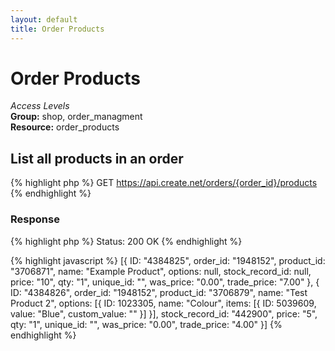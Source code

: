 ```yaml
---
layout: default
title: Order Products
---
```


Order Products
=============

*Access Levels*    
__Group:__ shop, order_managment     
__Resource:__ order_products

List all products in an order
-------------------

{% highlight php %}
GET 	https://api.create.net/orders/{order_id}/products
{% endhighlight %}

### Response

{% highlight php %}
Status: 200 OK
{% endhighlight %}

{% highlight javascript %}
[{
    ID: "4384825",
    order_id: "1948152",
    product_id: "3706871",
    name: "Example Product",
    options: null,
    stock_record_id: null,
    price: "10",
    qty: "1",
    unique_id: "",
    was_price: "0.00",
    trade_price: "7.00"
},
{
    ID: "4384826",
    order_id: "1948152",
    product_id: "3706879",
    name: "Test Product 2",
    options: [{
        ID: 1023305,
        name: "Colour",
        items: [{
            ID: 5039609,
            value: "Blue",
            custom_value: ""
        }]
    }],
    stock_record_id: "442900",
    price: "5",
    qty: "1",
    unique_id: "",
    was_price: "0.00",
    trade_price: "4.00"
}]
{% endhighlight %}
